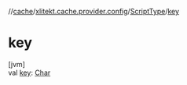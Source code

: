 //[cache](../../../index.md)/[xlitekt.cache.provider.config](../index.md)/[ScriptType](index.md)/[key](key.md)

# key

[jvm]\
val [key](key.md): [Char](https://kotlinlang.org/api/latest/jvm/stdlib/kotlin/-char/index.html)
